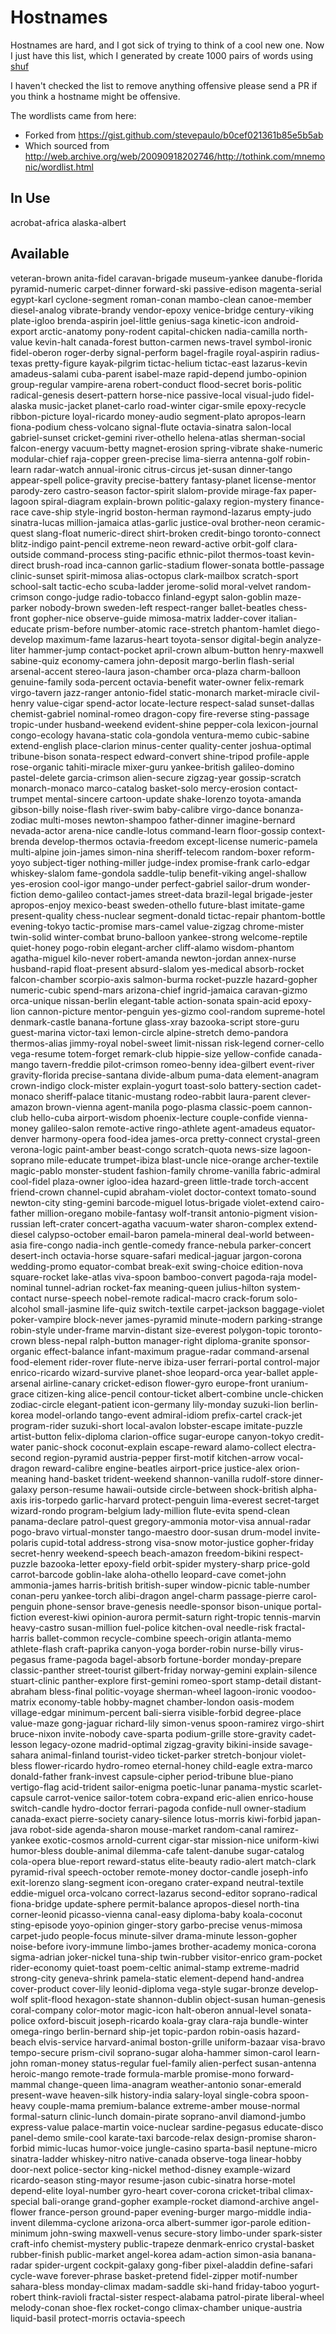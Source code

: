 # Hostnames
Hostnames are hard, and I got sick of trying to think of a cool new one. Now I just have this list, which I generated by create 1000 pairs of words using [shuf](https://linux.die.net/man/1/shuf)

I haven't checked the list to remove anything offensive please send a PR if you think a hostname might be offensive.

The wordlists came from here:
 - Forked from https://gist.github.com/stevepaulo/b0cef021361b85e5b5ab
 - Which sourced from http://web.archive.org/web/20090918202746/http://tothink.com/mnemonic/wordlist.html

## In Use
acrobat-africa
alaska-albert

## Available
veteran-brown
anita-fidel
caravan-brigade
museum-yankee
danube-florida
pyramid-numeric
carpet-dinner
forward-ski
passive-edison
magenta-serial
egypt-karl
cyclone-segment
roman-conan
mambo-clean
canoe-member
diesel-analog
vibrate-brandy
vendor-epoxy
venice-bridge
century-viking
plate-igloo
brenda-aspirin
joel-little
genius-saga
kinetic-icon
android-export
arctic-anatomy
pony-rodent
capital-chicken
nadia-camilla
north-value
kevin-halt
canada-forest
button-carmen
news-travel
symbol-ironic
fidel-oberon
roger-derby
signal-perform
bagel-fragile
royal-aspirin
radius-texas
pretty-figure
kayak-pilgrim
tictac-helium
tictac-east
lazarus-kevin
amadeus-salami
cuba-parent
isabel-maze
rapid-depend
jumbo-opinion
group-regular
vampire-arena
robert-conduct
flood-secret
boris-politic
radical-genesis
desert-pattern
horse-nice
passive-local
visual-judo
fidel-alaska
music-jacket
planet-carlo
road-winter
cigar-smile
epoxy-recycle
ribbon-picture
loyal-ricardo
money-audio
segment-plato
apropos-learn
fiona-podium
chess-volcano
signal-flute
octavia-sinatra
salon-local
gabriel-sunset
cricket-gemini
river-othello
helena-atlas
sherman-social
falcon-energy
vacuum-betty
magnet-erosion
spring-vibrate
shake-numeric
modular-chief
raja-copper
green-precise
lima-sierra
antenna-golf
robin-learn
radar-watch
annual-ironic
citrus-circus
jet-susan
dinner-tango
appear-spell
police-gravity
precise-battery
fantasy-planet
license-mentor
parody-zero
castro-season
factor-spirit
slalom-provide
mirage-fax
paper-lagoon
spiral-diagram
explain-brown
politic-galaxy
region-mystery
finance-race
cave-ship
style-ingrid
boston-herman
raymond-lazarus
empty-judo
sinatra-lucas
million-jamaica
atlas-garlic
justice-oval
brother-neon
ceramic-quest
slang-float
numeric-direct
shirt-broken
credit-bingo
toronto-connect
blitz-indigo
paint-pencil
extreme-neon
reward-active
orbit-golf
clara-outside
command-process
sting-pacific
ethnic-pilot
thermos-toast
kevin-direct
brush-road
inca-cannon
garlic-stadium
flower-sonata
bottle-passage
clinic-sunset
spirit-mimosa
alias-octopus
clark-mailbox
scratch-sport
school-salt
tactic-echo
scuba-ladder
jerome-solid
moral-velvet
random-crimson
congo-judge
radio-tobacco
finland-egypt
salon-goblin
maze-parker
nobody-brown
sweden-left
respect-ranger
ballet-beatles
chess-front
gopher-nice
observe-guide
mimosa-matrix
ladder-cover
italian-educate
prism-before
number-atomic
race-stretch
phantom-hamlet
diego-develop
maximum-fame
lazarus-heart
toyota-sensor
digital-begin
analyze-liter
hammer-jump
contact-pocket
april-crown
album-button
henry-maxwell
sabine-quiz
economy-camera
john-deposit
margo-berlin
flash-serial
arsenal-accent
stereo-laura
jason-chamber
orca-plaza
charm-balloon
genuine-family
soda-percent
octavia-benefit
water-owner
felix-remark
virgo-tavern
jazz-ranger
antonio-fidel
static-monarch
market-miracle
civil-henry
value-cigar
spend-actor
locate-lecture
respect-salad
sunset-dallas
chemist-gabriel
nominal-romeo
dragon-copy
fire-reverse
sting-passage
tropic-under
husband-weekend
evident-shine
pepper-cola
lexicon-journal
congo-ecology
havana-static
cola-gondola
ventura-memo
cubic-sabine
extend-english
place-clarion
minus-center
quality-center
joshua-optimal
tribune-bison
sonata-respect
edward-convert
shine-tripod
profile-apple
rose-organic
tahiti-miracle
mixer-guru
yankee-british
galileo-domino
pastel-delete
garcia-crimson
alien-secure
zigzag-year
gossip-scratch
monarch-monaco
marco-catalog
basket-solo
mercy-erosion
contact-trumpet
mental-sincere
cartoon-update
shake-lorenzo
toyota-amanda
gibson-billy
noise-flash
river-swim
baby-calibre
virgo-dance
bonanza-zodiac
multi-moses
newton-shampoo
father-dinner
imagine-bernard
nevada-actor
arena-nice
candle-lotus
command-learn
floor-gossip
context-brenda
develop-thermos
octavia-freedom
except-license
numeric-pamela
multi-alpine
join-james
simon-nina
sheriff-telecom
random-boxer
reform-yoyo
subject-tiger
nothing-miller
judge-index
promise-frank
carlo-edgar
whiskey-slalom
fame-gondola
saddle-tulip
benefit-viking
angel-shallow
yes-erosion
cool-igor
mango-under
perfect-gabriel
sailor-drum
wonder-fiction
demo-galileo
contact-james
street-data
brazil-legal
brigade-jester
apropos-enjoy
mexico-beast
sweden-othello
future-blast
imitate-game
present-quality
chess-nuclear
segment-donald
tictac-repair
phantom-bottle
evening-tokyo
tactic-promise
mars-camel
value-zigzag
chrome-mister
twin-solid
winter-combat
bruno-balloon
yankee-strong
welcome-reptile
quiet-honey
pogo-robin
elegant-archer
cliff-alamo
wisdom-phantom
agatha-miguel
kilo-never
robert-amanda
newton-jordan
annex-nurse
husband-rapid
float-present
absurd-slalom
yes-medical
absorb-rocket
falcon-chamber
scorpio-axis
salmon-burma
rocket-puzzle
hazard-gopher
numeric-cubic
spend-mars
arizona-chief
ingrid-jamaica
caravan-gizmo
orca-unique
nissan-berlin
elegant-table
action-sonata
spain-acid
epoxy-lion
cannon-picture
mentor-penguin
yes-gizmo
cool-random
supreme-hotel
denmark-castle
banana-fortune
glass-xray
bazooka-script
store-guru
guest-marina
victor-taxi
lemon-circle
alpine-stretch
demo-pandora
thermos-alias
jimmy-royal
nobel-sweet
limit-nissan
risk-legend
corner-cello
vega-resume
totem-forget
remark-club
hippie-size
yellow-confide
canada-mango
tavern-freddie
pilot-crimson
romeo-benny
idea-gilbert
event-river
gravity-florida
precise-santana
divide-album
puma-data
element-anagram
crown-indigo
clock-mister
explain-yogurt
toast-solo
battery-section
cadet-monaco
sheriff-palace
titanic-mustang
rodeo-rabbit
laura-parent
clever-amazon
brown-vienna
agent-manila
pogo-plasma
classic-poem
cannon-club
hello-cuba
airport-wisdom
phoenix-lecture
couple-confide
vienna-money
galileo-salon
remote-active
ringo-athlete
agent-amadeus
equator-denver
harmony-opera
food-idea
james-orca
pretty-connect
crystal-green
verona-logic
paint-amber
beast-congo
scratch-quota
news-size
lagoon-soprano
mile-educate
trumpet-ibiza
blast-uncle
nice-orange
archer-textile
magic-pablo
monster-student
fashion-family
chrome-vanilla
fabric-admiral
cool-fidel
plaza-owner
igloo-idea
hazard-green
little-trade
torch-accent
friend-crown
channel-cupid
abraham-violet
doctor-context
tomato-sound
newton-city
sting-gemini
barcode-miguel
lotus-brigade
violet-extend
cairo-father
million-oregano
mobile-fantasy
wolf-transit
antonio-pigment
vision-russian
left-crater
concert-agatha
vacuum-water
sharon-complex
extend-diesel
calypso-october
email-baron
pamela-mineral
deal-world
between-asia
fire-congo
nadia-inch
gentle-comedy
france-nebula
parker-concert
desert-inch
octavia-horse
square-safari
medical-jaguar
jargon-corona
wedding-promo
equator-combat
break-exit
swing-choice
edition-nova
square-rocket
lake-atlas
viva-spoon
bamboo-convert
pagoda-raja
model-nominal
tunnel-adrian
rocket-fax
meaning-queen
julius-hilton
system-contact
nurse-speech
nobel-remote
radical-macro
crack-forum
solo-alcohol
small-jasmine
life-quiz
switch-textile
carpet-jackson
baggage-violet
poker-vampire
block-never
james-pyramid
minute-modern
parking-strange
robin-style
under-frame
marvin-distant
size-everest
polygon-topic
toronto-crown
bless-nepal
ralph-button
manager-right
diploma-granite
sponsor-organic
effect-balance
infant-maximum
prague-radar
command-arsenal
food-element
rider-rover
flute-nerve
ibiza-user
ferrari-portal
control-major
enrico-ricardo
wizard-survive
planet-shoe
leopard-orca
year-ballet
apple-arsenal
airline-canary
cricket-edison
flower-gyro
europe-front
uranium-grace
citizen-king
alice-pencil
contour-ticket
albert-combine
uncle-chicken
zodiac-circle
elegant-patient
icon-germany
lily-monday
suzuki-lion
berlin-korea
model-orlando
tango-event
admiral-idiom
prefix-cartel
crack-jet
program-rider
suzuki-short
local-avalon
lobster-escape
imitate-puzzle
artist-button
felix-diploma
clarion-office
sugar-europe
canyon-tokyo
credit-water
panic-shock
coconut-explain
escape-reward
alamo-collect
electra-second
region-pyramid
austria-pepper
first-motif
kitchen-arrow
vocal-dragon
reward-calibre
engine-beatles
airport-price
justice-alex
orion-meaning
hand-basket
trident-weekend
shannon-vanilla
rudolf-store
dinner-galaxy
person-resume
hawaii-outside
circle-between
shock-british
alpha-axis
iris-torpedo
garlic-harvard
protect-penguin
lima-everest
secret-target
wizard-rondo
program-belgium
lady-million
flute-evita
spend-clean
panama-declare
patrol-quest
gregory-ammonia
motor-visa
annual-radar
pogo-bravo
virtual-monster
tango-maestro
door-susan
drum-model
invite-polaris
cupid-total
address-strong
visa-snow
motor-justice
gopher-friday
secret-henry
weekend-speech
beach-amazon
freedom-bikini
respect-puzzle
bazooka-letter
epoxy-field
orbit-spider
mystery-sharp
price-gold
carrot-barcode
goblin-lake
aloha-othello
leopard-cave
comet-john
ammonia-james
harris-british
british-super
window-picnic
table-number
conan-peru
yankee-torch
alibi-dragon
angel-charm
passage-pierre
carol-penguin
phone-sensor
brave-genesis
needle-sponsor
bison-unique
portal-fiction
everest-kiwi
opinion-aurora
permit-saturn
right-tropic
tennis-marvin
heavy-castro
susan-million
fuel-police
kitchen-oval
needle-risk
fractal-harris
ballet-common
recycle-combine
speech-origin
atlanta-memo
athlete-flash
craft-paprika
canyon-yoga
border-robin
nurse-billy
virus-pegasus
frame-pagoda
bagel-absorb
fortune-border
monday-prepare
classic-panther
street-tourist
gilbert-friday
norway-gemini
explain-silence
stuart-clinic
panther-explore
first-gemini
romeo-sport
stamp-detail
distant-abraham
bless-final
politic-voyage
sherman-wheel
lagoon-ironic
voodoo-matrix
economy-table
hobby-magnet
chamber-london
oasis-modem
village-edgar
minimum-percent
bali-sierra
visible-forbid
degree-place
value-maze
gong-jaguar
richard-lily
simon-venus
spoon-ramirez
virgo-shirt
bruce-nixon
invite-nobody
cave-sparta
podium-grille
store-gravity
cadet-lesson
legacy-ozone
madrid-optimal
zigzag-gravity
bikini-inside
savage-sahara
animal-finland
tourist-video
ticket-parker
stretch-bonjour
violet-bless
flower-ricardo
hydro-romeo
eternal-honey
child-eagle
extra-marco
donald-father
frank-invest
capsule-cipher
period-tribune
blue-piano
vertigo-flag
acid-trident
sailor-enigma
poetic-lunar
panama-mystic
scarlet-capsule
carrot-venice
sailor-totem
cobra-expand
eric-alien
enrico-house
switch-candle
hydro-doctor
ferrari-pagoda
confide-null
owner-stadium
canada-exact
pierre-society
canary-silence
lotus-morris
kiwi-forbid
japan-java
robot-side
agenda-sharon
mouse-market
random-canal
ramirez-yankee
exotic-cosmos
arnold-current
cigar-star
mission-nice
uniform-kiwi
humor-bless
double-animal
dilemma-cafe
talent-danube
sugar-catalog
cola-opera
blue-report
reward-status
elite-beauty
radio-alert
match-clark
pyramid-rival
speech-october
remote-money
doctor-candle
joseph-info
exit-lorenzo
slang-segment
icon-oregano
crater-expand
neutral-textile
eddie-miguel
orca-volcano
correct-lazarus
second-editor
soprano-radical
fiona-bridge
update-sphere
permit-balance
apropos-diesel
north-tina
corner-leonid
picasso-vienna
canal-easy
diploma-baby
koala-coconut
sting-episode
yoyo-opinion
ginger-story
garbo-precise
venus-mimosa
carpet-judo
people-focus
minute-silver
drama-minute
lesson-gopher
noise-before
ivory-immune
limbo-james
brother-academy
monica-corona
sigma-adrian
joker-nickel
tuna-ship
twin-rubber
visitor-enrico
gram-pocket
rider-economy
quiet-toast
poem-celtic
animal-stamp
extreme-madrid
strong-city
geneva-shrink
pamela-static
element-depend
hand-andrea
cover-product
cover-lily
leonid-diploma
vega-style
sugar-bronze
develop-wolf
split-flood
hexagon-state
shannon-dublin
object-susan
human-genesis
coral-company
color-motor
magic-icon
halt-oberon
annual-level
sonata-police
oxford-biscuit
joseph-ricardo
koala-gray
clara-raja
bundle-winter
omega-ringo
berlin-bernard
ship-jet
topic-pardon
robin-oasis
hazard-beach
elvis-service
harvard-animal
boston-grille
uniform-bazaar
visa-bravo
tempo-secure
prism-civil
soprano-sugar
aloha-hammer
simon-carol
learn-john
roman-money
status-regular
fuel-family
alien-perfect
susan-antenna
heroic-mango
remote-trade
formula-marble
promise-mono
forward-mammal
change-queen
lima-anagram
weather-antonio
sonar-emerald
present-wave
heaven-silk
history-india
salary-loyal
single-cobra
spoon-heavy
couple-mama
premium-balance
extreme-amber
mouse-normal
formal-saturn
clinic-lunch
domain-pirate
soprano-anvil
diamond-jumbo
express-value
palace-martin
voice-nuclear
sardine-pegasus
educate-disco
panel-demo
smile-cool
karate-taxi
barcode-relax
design-promise
sharon-forbid
mimic-lucas
humor-voice
jungle-casino
sparta-basil
neptune-micro
sinatra-ladder
whiskey-nitro
native-canada
observe-toga
linear-hobby
door-next
police-sector
king-nickel
method-disney
example-wizard
ricardo-season
sting-mayor
resume-jason
cubic-sinatra
horse-motel
depend-elite
loyal-number
gyro-heart
cover-corona
cricket-tribal
climax-special
bali-orange
grand-gopher
example-rocket
diamond-archive
angel-flower
france-person
ground-paper
evening-burger
margo-middle
india-invent
dilemma-cyclone
arizona-orca
albert-summer
igor-parole
edition-minimum
john-swing
maxwell-venus
secure-story
limbo-under
spark-sister
craft-info
chemist-mystery
public-trapeze
denmark-enrico
crystal-basket
rubber-finish
public-market
angel-korea
adam-action
simon-asia
banana-radar
spider-urgent
cockpit-galaxy
gong-fiber
pixel-aladdin
define-safari
cycle-wave
forever-phrase
basket-pretend
fidel-zipper
motif-number
sahara-bless
monday-climax
madam-saddle
ski-hand
friday-taboo
yogurt-robert
think-ravioli
fractal-sister
respect-alabama
patrol-pirate
liberal-wheel
melody-conan
shoe-flex
rocket-congo
climax-chamber
unique-austria
liquid-basil
protect-morris
octavia-speech
